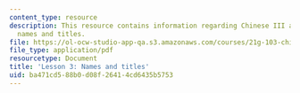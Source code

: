 ```yaml
---
content_type: resource
description: This resource contains information regarding Chinese III assignments,
  names and titles.
file: https://ol-ocw-studio-app-qa.s3.amazonaws.com/courses/21g-103-chinese-iii-regular-fall-2003/ba471cd588b0d08f26414cd6435b5753_MIT21G_103F03_lesson3.pdf
file_type: application/pdf
resourcetype: Document
title: 'Lesson 3: Names and titles'
uid: ba471cd5-88b0-d08f-2641-4cd6435b5753
---
```


